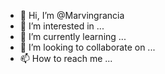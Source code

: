 - 👋 Hi, I’m @Marvingrancia
- 👀 I’m interested in ...
- 🌱 I’m currently learning ...
- 💞️ I’m looking to collaborate on ...
- 📫 How to reach me ...

<!---
Marvingrancia/Marvingrancia is a ✨ special ✨ repository because its `README.md` (this file) appears on your GitHub profile.
You can click the Preview link to take a look at your changes.
--->
